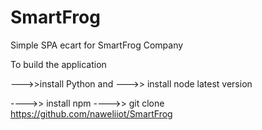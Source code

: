 # SmartFrog
Simple SPA ecart for SmartFrog Company

To build the application 

--->>install Python and 
--->> install node latest version

---->> install npm
---->> git clone https://github.com/naweliiot/SmartFrog
